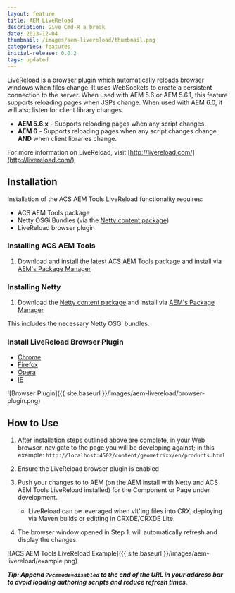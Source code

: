 ```yaml
---
layout: feature
title: AEM LiveReload
description: Give Cmd-R a break
date: 2013-12-04
thumbnail: /images/aem-livereload/thumbnail.png
categories: features
initial-release: 0.0.2
tags: updated
---
```


LiveReload is a browser plugin which automatically reloads browser windows when files change. It uses WebSockets to create a persistent connection to the server. When used with AEM 5.6 or AEM 5.6.1, this feature supports reloading pages when JSPs change. When used with AEM 6.0, it will also listen for client library changes.

* **AEM 5.6.x** - Supports reloading pages when any script changes.
* **AEM 6** - Supports reloading pages when any script changes change **AND** when client libraries change.

For more information on LiveReload, visit [http://livereload.com/](http://livereload.com/)

## Installation

Installation of the ACS AEM Tools LiveReload functionality requires:

* ACS AEM Tools package
* Netty OSGi Bundles (via the [Netty content package](https://github.com/Adobe-Consulting-Services/com.adobe.acs.bundles.netty/releases))
* LiveReload browser plugin

### Installing ACS AEM Tools

1. Download and install the latest ACS AEM Tools package and install via [AEM's Package Manager](http://localhost:4502/crx/packmgr)

### Installing Netty

1. Download the [Netty content package](https://github.com/Adobe-Consulting-Services/com.adobe.acs.bundles.netty/releases) and install via [AEM's Package Manager](http://localhost:4502/crx/packmgr)

This includes the necessary Netty OSGi bundles.

### Install LiveReload Browser Plugin

* [Chrome](https://chrome.google.com/webstore/detail/livereload/jnihajbhpnppcggbcgedagnkighmdlei)
* [Firefox](https://addons.mozilla.org/en-US/firefox/addon/livereload/)
* [Opera](https://addons.opera.com/en/extensions/details/livereload-201-beta/)
* [IE](https://github.com/dvdotsenko/livereload_ie_extension)


![Browser Plugin]({{ site.baseurl }}/images/aem-livereload/browser-plugin.png)

## How to Use

1. After installation steps outlined above are complete, in your Web browser, navigate to the page you will be developing against; in this example: `http://localhost:4502/content/geometrixx/en/products.html`
2. Ensure the LiveReload browser plugin is enabled
3. Push your changes to to AEM (on the AEM install with Netty and ACS AEM Tools LiveReload installed) for the Component or Page under development.
	
	* LiveReload can be leveraged when vlt'ing files into CRX, deploying via Maven builds or editting in CRXDE/CRXDE Lite.
5. The browser window opened in Step 1. will automatically refresh and display the changes.

![ACS AEM Tools LiveReload Example]({{ site.baseurl }}/images/aem-livereload/example.png)

***Tip: Append `?wcmmode=disabled` to the end of the URL in your address bar to avoid loading authoring scripts and reduce refresh times.***
